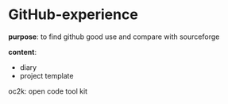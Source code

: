 # GitHub-experience


**purpose**: to find github good use and compare with sourceforge

**content**: 
- diary
- project template



oc2k: open code tool kit
